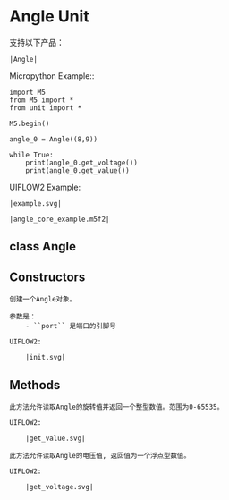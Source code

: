 # Angle Unit


<!-- .. include:: ../refs/unit.angle.ref -->

支持以下产品：

    |Angle|

Micropython Example::

    import M5
    from M5 import *
    from unit import *

    M5.begin()

    angle_0 = Angle((8,9))

    while True:
        print(angle_0.get_voltage())
        print(angle_0.get_value())


UIFLOW2 Example:

    |example.svg|


<!-- .. only:: builder_html -->

    |angle_core_example.m5f2|


## class Angle


## Constructors


<!-- .. class:: Angle(port) -->

    创建一个Angle对象。

    参数是：
        - ``port`` 是端口的引脚号

    UIFLOW2:

        |init.svg|


## Methods


<!-- .. method:: Angle.get_value() -->

    此方法允许读取Angle的旋转值并返回一个整型数值。范围为0-65535。

    UIFLOW2:

        |get_value.svg|


<!-- .. method:: Angle.get_voltage() -->

    此方法允许读取Angle的电压值, 返回值为一个浮点型数值。

    UIFLOW2:

        |get_voltage.svg|